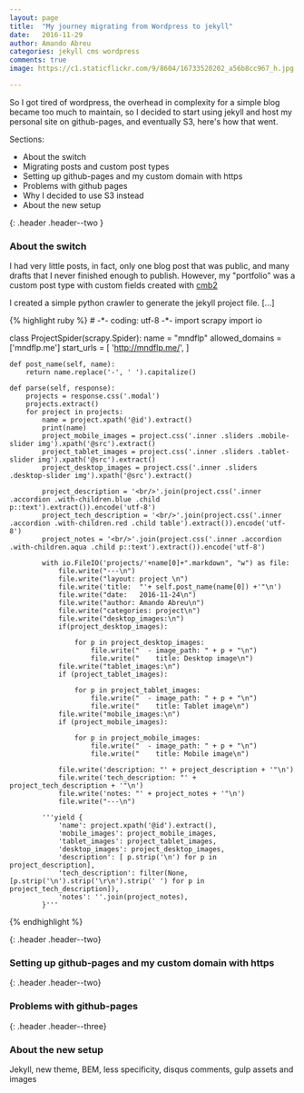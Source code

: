 ```yaml
---
layout: page
title:  "My journey migrating from Wordpress to jekyll"
date:   2016-11-29
author: Amando Abreu
categories: jekyll cms wordpress
comments: true
image: https://c1.staticflickr.com/9/8604/16733520202_a56b8cc967_h.jpg

---
```

So I got tired of wordpress, the overhead in complexity for a simple blog became too much to maintain, so I decided to start using jekyll and host my personal site on github-pages, and eventually S3, here's how that went.

Sections:
- About the switch
- Migrating posts and custom post types
- Setting up github-pages and my custom domain with https
- Problems with github pages
- Why I decided to use S3 instead
- About the new setup

{: .header .header--two }
### About the switch

I had very little posts, in fact, only one blog post that was public, and many drafts that I never finished enough to publish. However, my "portfolio" was a custom post type with custom fields created with [cmb2](https://wordpress.org/plugins/cmb2/)

I created a simple python crawler to generate the jekyll project file. [...]


<div class="centerwrapper centerwrapper--wide">
{% highlight ruby %}
# -*- coding: utf-8 -*-
import scrapy
import io

class ProjectSpider(scrapy.Spider):
    name = "mndflp"
    allowed_domains = ['mndflp.me']
    start_urls = [
        'http://mndflp.me/',
    ]

    def post_name(self, name):
        return name.replace('-', ' ').capitalize()

    def parse(self, response):
        projects = response.css('.modal')
        projects.extract()
        for project in projects:
            name = project.xpath('@id').extract()
            print(name)
            project_mobile_images = project.css('.inner .sliders .mobile-slider img').xpath('@src').extract()
            project_tablet_images = project.css('.inner .sliders .tablet-slider img').xpath('@src').extract()
            project_desktop_images = project.css('.inner .sliders .desktop-slider img').xpath('@src').extract()

            project_description = '<br/>'.join(project.css('.inner .accordion .with-children.blue .child p::text').extract()).encode('utf-8')
            project_tech_description = '<br/>'.join(project.css('.inner .accordion .with-children.red .child table').extract()).encode('utf-8')
            project_notes = '<br/>'.join(project.css('.inner .accordion .with-children.aqua .child p::text').extract()).encode('utf-8')

            with io.FileIO('projects/'+name[0]+".markdown", "w") as file:
                file.write("---\n")
                file.write("layout: project \n")
                file.write('title:  "'+ self.post_name(name[0]) +'"\n')
                file.write("date:   2016-11-24\n")
                file.write("author: Amando Abreu\n")
                file.write("categories: project\n")
                file.write("desktop_images:\n")
                if(project_desktop_images):

                    for p in project_desktop_images:
                        file.write("  - image_path: " + p + "\n")
                        file.write("    title: Desktop image\n")
                file.write("tablet_images:\n")
                if (project_tablet_images):

                    for p in project_tablet_images:
                        file.write("  - image_path: " + p + "\n")
                        file.write("    title: Tablet image\n")
                file.write("mobile_images:\n")
                if (project_mobile_images):

                    for p in project_mobile_images:
                        file.write("  - image_path: " + p + "\n")
                        file.write("    title: Mobile image\n")

                file.write('description: "' + project_description + '"\n')
                file.write('tech_description: "' + project_tech_description + '"\n')
                file.write('notes: "' + project_notes + '"\n')
                file.write("---\n")

            '''yield {
                'name': project.xpath('@id').extract(),
                'mobile_images': project_mobile_images,
                'tablet_images': project_tablet_images,
                'desktop_images': project_desktop_images,
                'description': [ p.strip('\n') for p in project_description],
                'tech_description': filter(None, [p.strip('\n').strip('\r\n').strip(' ') for p in project_tech_description]),
                'notes': ''.join(project_notes),
            }'''

{% endhighlight %}
</div>

{: .header .header--two}
### Setting up github-pages and my custom domain with https


{: .header .header--two}
### Problems with github-pages

{: .header .header--three}
### About the new setup

Jekyll, new theme, BEM, less specificity, disqus comments, gulp assets and images